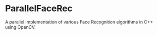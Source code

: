 # ParallelFaceRec
A parallel implementation of various Face Recognition algorithms in C++ using OpenCV.

